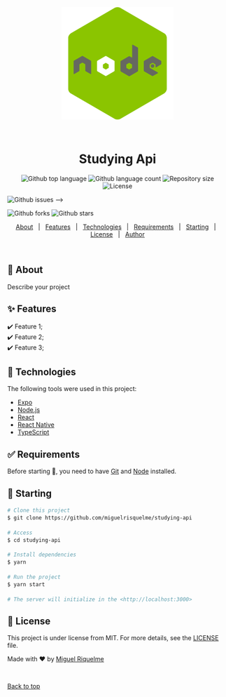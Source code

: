 <div align="center" id="top"> 
  <img width="256px" src="./.github/nodejslogo.png" alt="Node" />

&#xa0;

  <!-- <a href="https://studyingapi.netlify.app">Demo</a> -->
</div>

<h1 align="center">Studying Api</h1>

<p align="center">
  <img alt="Github top language" src="https://img.shields.io/github/languages/top/miguelrisquelme/studying-api?color=56BEB8">

  <img alt="Github language count" src="https://img.shields.io/github/languages/count/miguelrisquelme/studying-api?color=56BEB8">

  <img alt="Repository size" src="https://img.shields.io/github/repo-size/miguelrisquelme/studying-api?color=56BEB8">

  <img alt="License" src="https://img.shields.io/github/license/miguelrisquelme/studying-api?color=56BEB8">

<img alt="Github issues" src="https://img.shields.io/github/issues/miguelrisquelme/studying-api?color=56BEB8" /> -->

  <img alt="Github forks" src="https://img.shields.io/github/forks/miguelrisquelme/studying-api?color=56BEB8" />

  <img alt="Github stars" src="https://img.shields.io/github/stars/miguelrisquelme/studying-api?color=56BEB8" />
</p>

<!-- Status -->

<!-- <h4 align="center">
	🚧  Studying Api 🚀 Under construction...  🚧
</h4>

<hr> -->

<p align="center">
  <a href="#dart-about">About</a> &#xa0; | &#xa0; 
  <a href="#sparkles-features">Features</a> &#xa0; | &#xa0;
  <a href="#rocket-technologies">Technologies</a> &#xa0; | &#xa0;
  <a href="#white_check_mark-requirements">Requirements</a> &#xa0; | &#xa0;
  <a href="#checkered_flag-starting">Starting</a> &#xa0; | &#xa0;
  <a href="#memo-license">License</a> &#xa0; | &#xa0;
  <a href="https://github.com/miguelrisquelme" target="_blank">Author</a>
</p>

<br>

## :dart: About

Describe your project

## :sparkles: Features

:heavy_check_mark: Feature 1;\
:heavy_check_mark: Feature 2;\
:heavy_check_mark: Feature 3;

## :rocket: Technologies

The following tools were used in this project:

- [Expo](https://expo.io/)
- [Node.js](https://nodejs.org/en/)
- [React](https://pt-br.reactjs.org/)
- [React Native](https://reactnative.dev/)
- [TypeScript](https://www.typescriptlang.org/)

## :white_check_mark: Requirements

Before starting :checkered_flag:, you need to have [Git](https://git-scm.com) and [Node](https://nodejs.org/en/) installed.

## :checkered_flag: Starting

```bash
# Clone this project
$ git clone https://github.com/miguelrisquelme/studying-api

# Access
$ cd studying-api

# Install dependencies
$ yarn

# Run the project
$ yarn start

# The server will initialize in the <http://localhost:3000>
```

## :memo: License

This project is under license from MIT. For more details, see the [LICENSE](LICENSE.md) file.

Made with :heart: by <a href="https://github.com/miguelrisquelme" target="_blank">Miguel Riquelme</a>

&#xa0;

<a href="#top">Back to top</a>
